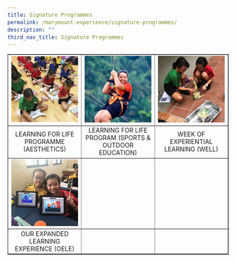 ```yaml
---
title: Signature Programmes
permalink: /marymount-experience/signature-programmes/
description: ""
third_nav_title: Signature Programmes
---
```

<table style="border-collapse: collapse; width: 100%;" border="1">
<tbody>
<tr>
<td style="width: 33.3333%;"><a href="/marymount-experience/signature-programmes/learning-for-life-programme-aesthetics"><img src="/images/sp1.jpg"></a></td>
<td style="width: 33.3333%;"><a href="/marymount-experience/signature-programmes/learning-for-life-program-sports-n-outdoor-education"><img src="/images/sp2.jpg"></a></td>
<td style="width: 33.3333%;"><a href="/marymount-experience/signature-programmes/week-of-experiential-learning-well"><img src="/images/sp3.jpg"></a></td>
</tr>
<tr>
<td style="width: 33.3333%; text-align: center;">LEARNING FOR LIFE PROGRAMME (AESTHETICS)</td>
<td style="width: 33.3333%; text-align: center;">LEARNING FOR LIFE PROGRAM (SPORTS &amp; OUTDOOR EDUCATION)</td>
<td style="width: 33.3333%; text-align: center;">WEEK OF EXPERIENTIAL LEARNING (WELL)</td>
</tr>
<tr>
<td style="width: 33.3333%;"><a href="/marymount-experience/signature-programmes/our-expanded-learning-experience-oele"><img src="/images/sp4.jpg"></a></td>
<td style="width: 33.3333%;">&nbsp;</td>
<td style="width: 33.3333%;">&nbsp;</td>
</tr>
<tr>
<td style="width: 33.3333%; text-align: center;">OUR EXPANDED LEARNING EXPERIENCE (OELE)</td>
<td style="width: 33.3333%; text-align: center;">&nbsp;</td>
<td style="width: 33.3333%; text-align: center;">&nbsp;</td>
</tr>
</tbody>
</table>
